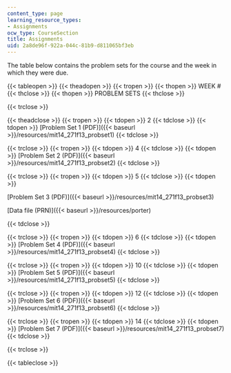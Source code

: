 ```yaml
---
content_type: page
learning_resource_types:
- Assignments
ocw_type: CourseSection
title: Assignments
uid: 2a8de96f-922a-044c-81b9-d811065bf3eb
---
```


The table below contains the problem sets for the course and the week in which they were due.

{{< tableopen >}}
{{< theadopen >}}
{{< tropen >}}
{{< thopen >}}
WEEK #
{{< thclose >}}
{{< thopen >}}
PROBLEM SETS
{{< thclose >}}

{{< trclose >}}

{{< theadclose >}}
{{< tropen >}}
{{< tdopen >}}
2
{{< tdclose >}}
{{< tdopen >}}
[Problem Set 1 (PDF)]({{< baseurl >}}/resources/mit14_271f13_probset1)
{{< tdclose >}}

{{< trclose >}}
{{< tropen >}}
{{< tdopen >}}
4
{{< tdclose >}}
{{< tdopen >}}
[Problem Set 2 (PDF)]({{< baseurl >}}/resources/mit14_271f13_probset2)
{{< tdclose >}}

{{< trclose >}}
{{< tropen >}}
{{< tdopen >}}
5
{{< tdclose >}}
{{< tdopen >}}


[Problem Set 3 (PDF)]({{< baseurl >}}/resources/mit14_271f13_probset3)

[Data file (PRN)]({{< baseurl >}}/resources/porter)


{{< tdclose >}}

{{< trclose >}}
{{< tropen >}}
{{< tdopen >}}
6
{{< tdclose >}}
{{< tdopen >}}
[Problem Set 4 (PDF)]({{< baseurl >}}/resources/mit14_271f13_probset4)
{{< tdclose >}}

{{< trclose >}}
{{< tropen >}}
{{< tdopen >}}
10
{{< tdclose >}}
{{< tdopen >}}
[Problem Set 5 (PDF)]({{< baseurl >}}/resources/mit14_271f13_probset5)
{{< tdclose >}}

{{< trclose >}}
{{< tropen >}}
{{< tdopen >}}
12
{{< tdclose >}}
{{< tdopen >}}
[Problem Set 6 (PDF)]({{< baseurl >}}/resources/mit14_271f13_probset6)
{{< tdclose >}}

{{< trclose >}}
{{< tropen >}}
{{< tdopen >}}
14
{{< tdclose >}}
{{< tdopen >}}
[Problem Set 7 (PDF)]({{< baseurl >}}/resources/mit14_271f13_probset7)
{{< tdclose >}}

{{< trclose >}}

{{< tableclose >}}